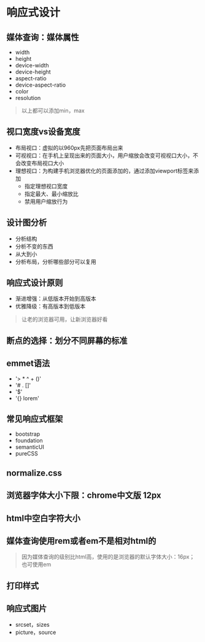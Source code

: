 # 响应式设计

## 媒体查询：媒体属性

- width
- height
- device-width
- device-height
- aspect-ratio
- device-aspect-ratio
- color
- resolution

>以上都可以添加min，max

## 视口宽度vs设备宽度

- 布局视口：虚拟的以960px先把页面布局出来
- 可视视口：在手机上呈现出来的页面大小，用户缩放会改变可视视口大小，不会改变布局视口大小
- 理想视口：为构建手机浏览器优化的页面添加的，通过添加viewport标签来添加
  - 指定理想视口宽度
  - 指定最大、最小缩放比
  - 禁用用户缩放行为

## 设计图分析

- 分析结构
- 分析不变的东西
- 从大到小
- 分析布局，分析哪些部分可以复用

## 响应式设计原则

- 渐进增强：从低版本开始到高版本
- 优雅降级：有高版本到低版本

>让老的浏览器可用，让新浏览器好看

## 断点的选择：划分不同屏幕的标准

## emmet语法

- '> * ^ + ()'
- '# . []'
- '$'
- '{} lorem'

## 常见响应式框架

- bootstrap
- foundation
- semanticUI
- pureCSS

## normalize.css

## 浏览器字体大小下限：chrome中文版 12px

## html中空白字符大小

## 媒体查询使用rem或者em不是相对html的

>因为媒体查询的级别比html高，使用的是浏览器的默认字体大小：16px；也可使用em

## 打印样式

## 响应式图片

- srcset，sizes
- picture，source

